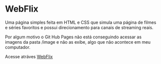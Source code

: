 # WebFlix

 Uma página simples feita em HTML e CSS que simula uma página de filmes e séries favoritos e possui direcionamento para canais de streaming reais.
 
 Por algum motivo o Git Hub Pages não está conseguindo acessar as imagens da pasta /image e não as exibe, algo que não acontece em meu computador. 
 
 Acesse atráves [WebFlix](https://filipeovb.github.io/webflix/)
